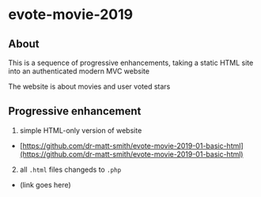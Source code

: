 # evote-movie-2019

## About
This is a sequence of progressive enhancements, taking a static HTML site into an authenticated modern MVC website

The website is about movies and user voted stars

## Progressive enhancement 

1. simple HTML-only version of website

  - [https://github.com/dr-matt-smith/evote-movie-2019-01-basic-html](https://github.com/dr-matt-smith/evote-movie-2019-01-basic-html)

2. all `.html` files changeds to `.php`

  - (link goes here)
